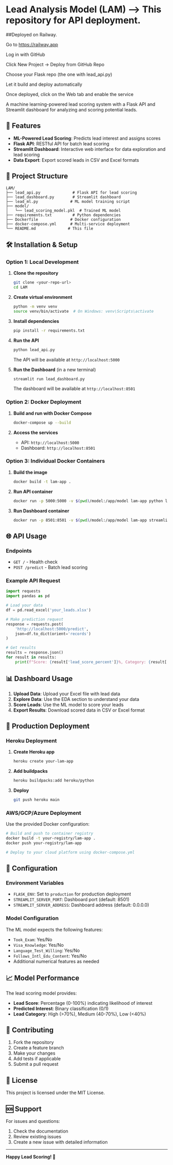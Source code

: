 # Lead Analysis Model (LAM) --> This repository for API deployment. 

##Deployed on Railway. 

Go to https://railway.app

Log in with GitHub

Click New Project → Deploy from GitHub Repo

Choose your Flask repo (the one with lead_api.py)

Let it build and deploy automatically

Once deployed, click on the Web tab and enable the service



A machine learning-powered lead scoring system with a Flask API and Streamlit dashboard for analyzing and scoring potential leads.

## 🚀 Features

- **ML-Powered Lead Scoring**: Predicts lead interest and assigns scores
- **Flask API**: RESTful API for batch lead scoring
- **Streamlit Dashboard**: Interactive web interface for data exploration and lead scoring
- **Data Export**: Export scored leads in CSV and Excel formats

## 📁 Project Structure

```
LAM/
├── lead_api.py              # Flask API for lead scoring
├── lead_dashboard.py        # Streamlit dashboard
├── lead_ml.py              # ML model training script
├── model/
│   └── lead_scoring_model.pkl  # Trained ML model
├── requirements.txt         # Python dependencies
├── Dockerfile              # Docker configuration
├── docker-compose.yml      # Multi-service deployment
└── README.md              # This file
```

## 🛠️ Installation & Setup

### Option 1: Local Development

1. **Clone the repository**
   ```bash
   git clone <your-repo-url>
   cd LAM
   ```

2. **Create virtual environment**
   ```bash
   python -m venv venv
   source venv/bin/activate  # On Windows: venv\Scripts\activate
   ```

3. **Install dependencies**
   ```bash
   pip install -r requirements.txt
   ```

4. **Run the API**
   ```bash
   python lead_api.py
   ```
   The API will be available at `http://localhost:5000`

5. **Run the Dashboard** (in a new terminal)
   ```bash
   streamlit run lead_dashboard.py
   ```
   The dashboard will be available at `http://localhost:8501`

### Option 2: Docker Deployment

1. **Build and run with Docker Compose**
   ```bash
   docker-compose up --build
   ```

2. **Access the services**
   - API: `http://localhost:5000`
   - Dashboard: `http://localhost:8501`

### Option 3: Individual Docker Containers

1. **Build the image**
   ```bash
   docker build -t lam-app .
   ```

2. **Run API container**
   ```bash
   docker run -p 5000:5000 -v $(pwd)/model:/app/model lam-app python lead_api.py
   ```

3. **Run Dashboard container**
   ```bash
   docker run -p 8501:8501 -v $(pwd)/model:/app/model lam-app streamlit run lead_dashboard.py --server.port=8501 --server.address=0.0.0.0
   ```

## 🌐 API Usage

### Endpoints

- `GET /` - Health check
- `POST /predict` - Batch lead scoring

### Example API Request

```python
import requests
import pandas as pd

# Load your data
df = pd.read_excel('your_leads.xlsx')

# Make prediction request
response = requests.post(
    'http://localhost:5000/predict',
    json=df.to_dict(orient='records')
)

# Get results
results = response.json()
for result in results:
    print(f"Score: {result['lead_score_percent']}%, Category: {result['lead_category']}")
```

## 📊 Dashboard Usage

1. **Upload Data**: Upload your Excel file with lead data
2. **Explore Data**: Use the EDA section to understand your data
3. **Score Leads**: Use the ML model to score your leads
4. **Export Results**: Download scored data in CSV or Excel format

## 🚀 Production Deployment

### Heroku Deployment

1. **Create Heroku app**
   ```bash
   heroku create your-lam-app
   ```

2. **Add buildpacks**
   ```bash
   heroku buildpacks:add heroku/python
   ```

3. **Deploy**
   ```bash
   git push heroku main
   ```

### AWS/GCP/Azure Deployment

Use the provided Docker configuration:

```bash
# Build and push to container registry
docker build -t your-registry/lam-app .
docker push your-registry/lam-app

# Deploy to your cloud platform using docker-compose.yml
```

## 🔧 Configuration

### Environment Variables

- `FLASK_ENV`: Set to `production` for production deployment
- `STREAMLIT_SERVER_PORT`: Dashboard port (default: 8501)
- `STREAMLIT_SERVER_ADDRESS`: Dashboard address (default: 0.0.0.0)

### Model Configuration

The ML model expects the following features:
- `Took_Exam`: Yes/No
- `Visa_Knowledge`: Yes/No  
- `Language_Test_Willing`: Yes/No
- `Follows_Intl_Edu_Content`: Yes/No
- Additional numerical features as needed

## 📈 Model Performance

The lead scoring model provides:
- **Lead Score**: Percentage (0-100%) indicating likelihood of interest
- **Predicted Interest**: Binary classification (0/1)
- **Lead Category**: High (>70%), Medium (40-70%), Low (<40%)

## 🤝 Contributing

1. Fork the repository
2. Create a feature branch
3. Make your changes
4. Add tests if applicable
5. Submit a pull request

## 📄 License

This project is licensed under the MIT License.

## 🆘 Support

For issues and questions:
1. Check the documentation
2. Review existing issues
3. Create a new issue with detailed information

---

**Happy Lead Scoring! 🎯** 
